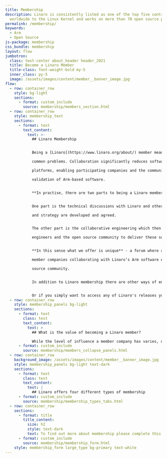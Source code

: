 ```yaml
---
title: Membership
description: Linaro is consistently listed as one of the top five contributors
  worldwide to the Linux Kernel and works on more than 70 open source projects.
permalink: /membership/
keywords:
  - Arm
  - Open Source
js-package: membership
css_bundle: membership
layout: flow
jumbotron:
  class: text-center about_header header_2021
  title: Become a Linaro Member
  title-class: font-weight-bold my-5
  inner_class: py-5
  image: /assets/images/content/member__banner_image.jpg
flow:
  - row: container_row
    style: bg-light
    sections:
      - format: custom_include
        source: membership/members_section.html
  - row: container_row
    style: membership_text
    sections:
      - format: text
        text_content:
          text: >-
            ## Linaro Membership


            Being a [Linaro](https://www.linaro.org/about/) member means collaborating on projects which help enable new markets on Arm and solve

            common problems. Collaboration significantly reduces software fragmentation across the many Arm

            platforms, enabling participating companies and the community to reduce their costs for development and

            validation of Arm-based software.


            **In practise, there are two parts to being a Linaro member.** 


            One part is the technical discussions with Linaro and other industry leaders in which roadmaps

            and strategy are developed and agreed.


            The other part is the collaborative engineering which then takes place between Linaro, member

            engineers and the open source community to deliver these solutions.


            **In this sense what we offer is unique** - a forum where actual software engineering happens as a result of

            member companies collaborating with Linaro’s Arm software experts, other industry leaders and the open

            source community.


            In addition to Linaro membership there are other ways of engaging with Linaro. If you need help building a product on Arm and want to leverage Linaro’s Arm and open source expertise, then partnering with [Linaro Developer Services](https://www.linaro.org/services/) is the right option for you.  


            Or if you simply want to access any of Linaro's releases you can find these on our [Downloads page](https://www.linaro.org/downloads/). We also provide support to the community in addition to our members and services customers. To submit a support query go to the [Linaro Support](https://www.linaro.org/support/) page.
  - row: container_row
    style: membership_panels bg-light
    sections:
      - format: text
        class: test
        text_content:
          text: >
            ## What is the value of becoming a Linaro member?

            While the level of influence a member company has varies, depending on what membership type they have, all members benefit from three key factors.
      - format: custom_include
        source: membership/members_collapse_panels.html
  - row: container_row
    background_image: /assets/images/content/member__banner_image.jpg
    style: membership_panels bg-light text-dark
    sections:
      - format: text
        class: test
        text_content:
          text: |
            ## Linaro offers four different types of membership
      - format: custom_include
        source: membership/membership_types_tabs.html
  - row: container_row
    sections:
      - format: title
        title_content:
          size: h2
          style: text-dark
          text: To find out more about membership please complete this form
      - format: custom_include
        source: membership/membership_form.html
    style: membership_form large_type bg-primary text-white
---
```

